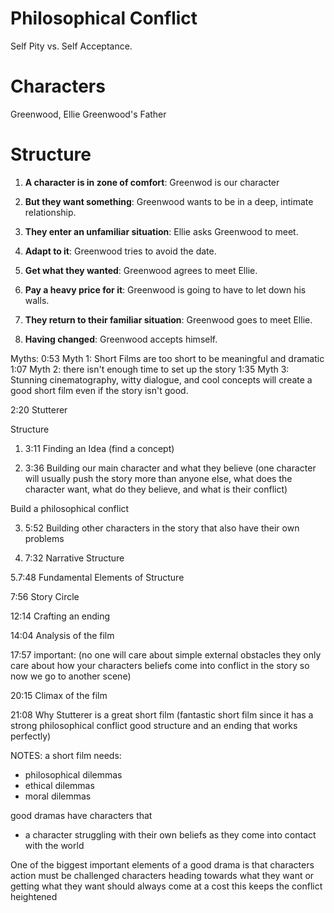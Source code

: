 
# Philosophical Conflict

Self Pity vs. Self Acceptance.


# Characters

Greenwood, Ellie Greenwood's Father


# Structure



1. **A character is in zone of comfort**: Greenwod is our character

2. **But they want something**: Greenwood wants to be in a deep, intimate relationship.

3. **They enter an unfamiliar situation**: Ellie asks Greenwood to meet.

4. **Adapt to it**: Greenwood tries to avoid the date.

5. **Get what they wanted**: Greenwood agrees to meet Ellie.

6. **Pay a heavy price for it**: Greenwood is going to have to let down his walls.

7. **They return to their familiar situation**: Greenwood goes to meet Ellie.

8. **Having changed**: Greenwood accepts himself.



Myths:
0:53 Myth 1: Short Films are too short to be meaningful and dramatic
1:07 Myth 2: there isn't enough time to set up the story
1:35 Myth 3: Stunning cinematography, witty dialogue, and cool concepts will create a good short film even if the story isn't good. 

2:20 Stutterer

Structure

1. 3:11 Finding an Idea (find a concept)

2. 3:36 Building our main character and what they believe (one character will usually push the story more than anyone else, what does the character want, what do they believe, and what is their conflict)

Build a philosophical conflict

3. 5:52 Building other characters in the story that also have their own problems

4. 7:32 Narrative Structure

5.7:48 Fundamental Elements of Structure

7:56 Story Circle

12:14 Crafting an ending

14:04 Analysis of the film

17:57 important: (no one will care about simple external obstacles they only care about how your characters beliefs come into conflict in the story so now we go to another scene) 

20:15 Climax of the film

21:08 Why Stutterer is a great short film
(fantastic short film since it has a strong philosophical conflict good structure and an ending that works perfectly) 

NOTES:
a short film needs:
- philosophical dilemmas
- ethical dilemmas
- moral dilemmas

good dramas have characters that
- a character struggling with their own beliefs as they come into contact with the world

One of the biggest important elements of a good drama is that characters action must be challenged characters heading towards what they want or getting what they want should always come at a cost this keeps the conflict heightened